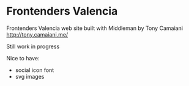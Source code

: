 Frontenders Valencia
=========

Frontenders Valencia web site built with Middleman
by Tony Camaiani http://tony.camaiani.me/

Still work in progress

Nice to have:
- social icon font
- svg images

